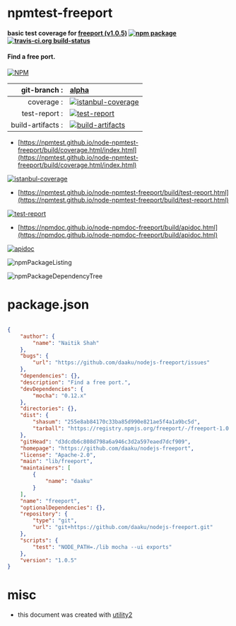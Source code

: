 # npmtest-freeport

#### basic test coverage for  [freeport (v1.0.5)](https://github.com/daaku/nodejs-freeport)  [![npm package](https://img.shields.io/npm/v/npmtest-freeport.svg?style=flat-square)](https://www.npmjs.org/package/npmtest-freeport) [![travis-ci.org build-status](https://api.travis-ci.org/npmtest/node-npmtest-freeport.svg)](https://travis-ci.org/npmtest/node-npmtest-freeport)

#### Find a free port.

[![NPM](https://nodei.co/npm/freeport.png?downloads=true&downloadRank=true&stars=true)](https://www.npmjs.com/package/freeport)

| git-branch : | [alpha](https://github.com/npmtest/node-npmtest-freeport/tree/alpha)|
|--:|:--|
| coverage : | [![istanbul-coverage](https://npmtest.github.io/node-npmtest-freeport/build/coverage.badge.svg)](https://npmtest.github.io/node-npmtest-freeport/build/coverage.html/index.html)|
| test-report : | [![test-report](https://npmtest.github.io/node-npmtest-freeport/build/test-report.badge.svg)](https://npmtest.github.io/node-npmtest-freeport/build/test-report.html)|
| build-artifacts : | [![build-artifacts](https://npmtest.github.io/node-npmtest-freeport/glyphicons_144_folder_open.png)](https://github.com/npmtest/node-npmtest-freeport/tree/gh-pages/build)|

- [https://npmtest.github.io/node-npmtest-freeport/build/coverage.html/index.html](https://npmtest.github.io/node-npmtest-freeport/build/coverage.html/index.html)

[![istanbul-coverage](https://npmtest.github.io/node-npmtest-freeport/build/screenCapture.buildCi.browser.%252Ftmp%252Fbuild%252Fcoverage.lib.html.png)](https://npmtest.github.io/node-npmtest-freeport/build/coverage.html/index.html)

- [https://npmtest.github.io/node-npmtest-freeport/build/test-report.html](https://npmtest.github.io/node-npmtest-freeport/build/test-report.html)

[![test-report](https://npmtest.github.io/node-npmtest-freeport/build/screenCapture.buildCi.browser.%252Ftmp%252Fbuild%252Ftest-report.html.png)](https://npmtest.github.io/node-npmtest-freeport/build/test-report.html)

- [https://npmdoc.github.io/node-npmdoc-freeport/build/apidoc.html](https://npmdoc.github.io/node-npmdoc-freeport/build/apidoc.html)

[![apidoc](https://npmdoc.github.io/node-npmdoc-freeport/build/screenCapture.buildCi.browser.%252Ftmp%252Fbuild%252Fapidoc.html.png)](https://npmdoc.github.io/node-npmdoc-freeport/build/apidoc.html)

![npmPackageListing](https://npmtest.github.io/node-npmtest-freeport/build/screenCapture.npmPackageListing.svg)

![npmPackageDependencyTree](https://npmtest.github.io/node-npmtest-freeport/build/screenCapture.npmPackageDependencyTree.svg)



# package.json

```json

{
    "author": {
        "name": "Naitik Shah"
    },
    "bugs": {
        "url": "https://github.com/daaku/nodejs-freeport/issues"
    },
    "dependencies": {},
    "description": "Find a free port.",
    "devDependencies": {
        "mocha": "0.12.x"
    },
    "directories": {},
    "dist": {
        "shasum": "255e8ab84170c33ba85d990e821ae5f4a1a9bc5d",
        "tarball": "https://registry.npmjs.org/freeport/-/freeport-1.0.5.tgz"
    },
    "gitHead": "d3dcdb6c808d798a6a946c3d2a597eaed7dcf909",
    "homepage": "https://github.com/daaku/nodejs-freeport",
    "license": "Apache-2.0",
    "main": "lib/freeport",
    "maintainers": [
        {
            "name": "daaku"
        }
    ],
    "name": "freeport",
    "optionalDependencies": {},
    "repository": {
        "type": "git",
        "url": "git+https://github.com/daaku/nodejs-freeport.git"
    },
    "scripts": {
        "test": "NODE_PATH=./lib mocha --ui exports"
    },
    "version": "1.0.5"
}
```



# misc
- this document was created with [utility2](https://github.com/kaizhu256/node-utility2)
